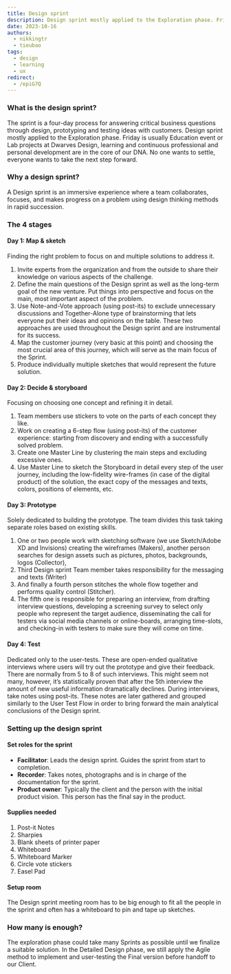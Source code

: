 ```yaml
---
title: Design sprint
description: Design sprint mostly applied to the Exploration phase. Friday is usually Education event or Lab projects at Dwarves Design, learning and continuous professional and personal development are in the core of our DNA. No one wants to settle, everyone wants to take the next step forward.
date: 2023-10-16
authors:
  - nikkingtr
  - tieubao
tags:
  - design
  - learning
  - ux
redirect:
  - /epiG7Q
---
```


### What is the design sprint?

The sprint is a four-day process for answering critical business questions through design, prototyping and testing ideas with customers.
Design sprint mostly applied to the Exploration phase.
Friday is usually Education event or Lab projects at Dwarves Design, learning and continuous professional and personal development are in the core of our DNA. No one wants to settle, everyone wants to take the next step forward.

### Why a design sprint?

A Design sprint is an immersive experience where a team collaborates, focuses, and makes progress on a problem using design thinking methods in rapid succession.

### The 4 stages

#### Day 1: Map & sketch

Finding the right problem to focus on and multiple solutions to address it.

1. Invite experts from the organization and from the outside to share their knowledge on various aspects of the challenge.
2. Define the main questions of the Design sprint as well as the long-term goal of the new venture. Put things into perspective and focus on the main, most important aspect of the problem.
3. Use Note-and-Vote approach (using post-its) to exclude unnecessary discussions and Together-Alone type of brainstorming that lets everyone put their ideas and opinions on the table. These two approaches are used throughout the Design sprint and are instrumental for its success.
4. Map the customer journey (very basic at this point) and choosing the most crucial area of this journey, which will serve as the main focus of the Sprint.
5. Produce individually multiple sketches that would represent the future solution.

#### Day 2: Decide & storyboard

Focusing on choosing one concept and refining it in detail.

1. Team members use stickers to vote on the parts of each concept they like.
2. Work on creating a 6-step flow (using post-its) of the customer experience: starting from discovery and ending with a successfully solved problem.
3. Create one Master Line by clustering the main steps and excluding excessive ones.
4. Use Master Line to sketch the Storyboard in detail every step of the user journey, including the low-fidelity wire-frames (in case of the digital product) of the solution, the exact copy of the messages and texts, colors, positions of elements, etc.

#### Day 3: Prototype

Solely dedicated to building the prototype. The team divides this task taking separate roles based on existing skills.

1. One or two people work with sketching software (we use Sketch/Adobe XD and Invisions) creating the wireframes (Makers), another person searches for design assets such as pictures, photos, backgrounds, logos (Collector),
2. Third Design sprint Team member takes responsibility for the messaging and texts (Writer)
3. And finally a fourth person stitches the whole flow together and performs quality control (Stitcher).
4. The fifth one is responsible for preparing an interview, from drafting interview questions, developing a screening survey to select only people who represent the target audience, disseminating the call for testers via social media channels or online-boards, arranging time-slots, and checking-in with testers to make sure they will come on time.

#### Day 4: Test

Dedicated only to the user-tests.
These are open-ended qualitative interviews where users will try out the prototype and give their feedback. There are normally from 5 to 8 of such interviews. This might seem not many, however, it’s statistically proven that after the 5th interview the amount of new useful information dramatically declines.
During interviews, take notes using post-its. These notes are later gathered and grouped similarly to the User Test Flow in order to bring forward the main analytical conclusions of the Design sprint.

### Setting up the design sprint

#### Set roles for the sprint

- **Facilitator**: Leads the design sprint. Guides the sprint from start to completion.
- **Recorder**: Takes notes, photographs and is in charge of the documentation for the sprint.
- **Product owner**: Typically the client and the person with the initial product vision. This person has the final say in the product.

#### Supplies needed

1. Post-it Notes
2. Sharpies
3. Blank sheets of printer paper
4. Whiteboard
5. Whiteboard Marker
6. Circle vote stickers
7. Easel Pad

#### Setup room

The Design sprint meeting room has to be big enough to fit all the people in the sprint and often has a whiteboard to pin and tape up sketches.

### How many is enough?

The exploration phase could take many Sprints as possible until we finalize a suitable solution.
In the Detailed Design phase, we still apply the Agile method to implement and user-testing the Final version before handoff to our Client.
